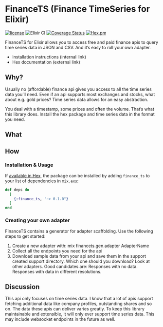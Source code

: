 # FinanceTS (Finance TimeSeries for Elixir)
[![license](https://img.shields.io/github/license/mashape/apistatus.svg)](https://github.com/mechanic-power/finance_ts/blob/master/LICENSE)
![Elixir CI](https://github.com/mechanic-power/finance_ts/workflows/CI/badge.svg)
[![Coverage Status](https://coveralls.io/repos/github/mechanic-power/finance_ts/badge.svg?branch=master)](https://coveralls.io/github/mechanic-power/finance_ts?branch=master)
[![Hex.pm](https://img.shields.io/hexpm/v/finance_ts.svg)](https://hexdocs.pm/finance_ts)

FinanceTS for Elixir allows you to access free and paid finance apis to query time series data in JSON and CSV. And it’s easy to roll your own adapter.

* Installation instructions (internal link)
* Hex documentation (external link)

## Why?

Usually no (affordable) finance api gives you access to all the time series data you’ll need. Even if an api supports most exchanges and stocks, what about e.g. gold prices? Time series data allows for an easy abstraction.

You deal with a timestamp, some prices and often the volume. That’s what this library does. Install the hex package and time series data in the format you need.

## What

## How

### Installation & Usage

If [available in Hex](https://hex.pm/docs/publish), the package can be installed
by adding `finance_ts` to your list of dependencies in `mix.exs`:

```elixir
def deps do
  [
    {:finance_ts, "~> 0.1.0"}
  ]
end
```

### Creating your own adapter

FinanceTS contains a generator for adapter scaffolding. Use the following steps to get started:

1. Create a new adapter with: mix financets.gen.adapter AdapterName
2. Collect all the endpoints you need for the api
3. Download sample data from your api and save them in the support created support directory. Which one should you download? Look at other adapters. Good candidates are: Responses with no data. Responses with data in different resolutions.

## Discussion

This api only focuses on time series data. I know that a lot of apis support fetching additional data like company profiles, outstanding shares and so on. The data these apis can deliver varies greatly. To keep this library maintainable and extensible, it will only ever support time series data. This may include websocket endpoints in the future as well.
